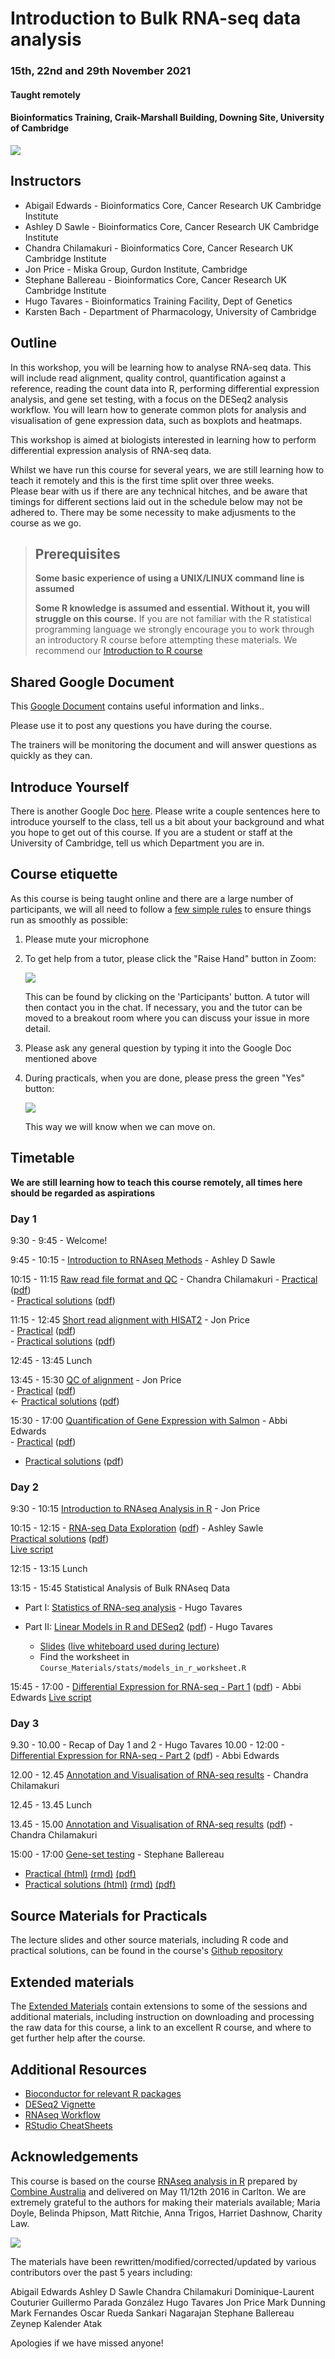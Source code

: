 # Introduction to Bulk RNA-seq data analysis 
### 15th, 22nd and 29th November 2021
#### Taught remotely
#### Bioinformatics Training, Craik-Marshall Building, Downing Site, University of Cambridge

![](Bulk_RNAseq_Course_Base/images/CRUK_Cambridge_Major_Centre_logo.jpg)

## Instructors

* Abigail Edwards - Bioinformatics Core, Cancer Research UK Cambridge Institute
* Ashley D Sawle - Bioinformatics Core, Cancer Research UK Cambridge Institute
* Chandra Chilamakuri - Bioinformatics Core, Cancer Research UK Cambridge Institute
* Jon Price - Miska Group, Gurdon Institute, Cambridge
* Stephane Ballereau - Bioinformatics Core, Cancer Research UK Cambridge Institute
* Hugo Tavares - Bioinformatics Training Facility, Dept of Genetics
* Karsten Bach - Department of Pharmacology, University of Cambridge


## Outline

In this workshop, you will be learning how to analyse RNA-seq data. This will
include read alignment, quality control, quantification against a reference,
reading the count data into R, performing differential expression analysis, and
gene set testing, with a focus on the DESeq2 analysis workflow. You will learn
how to generate common plots for analysis and visualisation of gene expression
data, such as boxplots and heatmaps. 

This workshop is aimed at biologists interested in learning how to perform
differential expression analysis of RNA-seq data. 

Whilst we have run this course for several years, we are still learning how to
teach it remotely and this is the first time split over three weeks.  
Please bear with us if there are any technical hitches, and
be aware that timings for different sections laid out in the schedule below may
not be adhered to. There may be some necessity to make adjusments to the course
as we go.

> ## Prerequisites
>
> __**Some basic experience of using a UNIX/LINUX command line is assumed**__
> 
> __**Some R knowledge is assumed and essential. Without it, you
> will struggle on this course.**__ 
> If you are not familiar with the R statistical programming language we
> strongly encourage you to work through an introductory R course before
> attempting these materials.
> We recommend our [Introduction to R course](https://bioinformatics-core-shared-training.github.io/r-intro/)

## Shared Google Document

This 
<a href="" target="_blank">Google Document</a> contains useful information and links.. 

Please use it to post any questions you have during the course.

The trainers will be monitoring the document and will answer questions as quickly
as they can.

## Introduce Yourself

There is another Google Doc 
<a href="" target="_blank">here</a>. 
Please write a couple sentences here to introduce yourself to the class, tell
us a bit about your background and what you hope to get out of this course.  If
you are a student or staff at the University of Cambridge, tell us which
Department you are in.


## Course etiquette

As this course is being taught online and there are a large number of participants,
we will all need to follow a [few simple rules](https://docs.google.com/presentation/d/e/2PACX-1vQv9nTlsdRC9iZJU138tLL1jrwNoryp8P-FnXxb_ugOOWjbav4QHTLYLLZj2KK4kTO0_3x3VlzSdrUu/pub?start=false&loop=false&delayms=3000) to ensure things run as smoothly as possible:

1. Please mute your microphone

2. To get help from a tutor, please click the "Raise Hand" button in Zoom:

    ![](Bulk_RNAseq_Course_Base/images/raise_hand.png)
   
   This can be found by clicking on the 'Participants' button. A tutor will
   then contact you in the chat. If necessary, you and the tutor can be moved
   to a breakout room where you can discuss your issue in more detail.

3. Please ask any general question by typing it into the Google Doc mentioned above

4. During practicals, when you are done, please press the green "Yes" button: 
    
    ![](Bulk_RNAseq_Course_Base/images/yes_button.png)

   This way we will know when we can move on.

## Timetable

**We are still learning how to teach this course remotely, all times here should be
regarded as aspirations**

### Day 1

9:30 - 9:45 - Welcome! <!-- Abbi -->

9:45 - 10:15 - [Introduction to RNAseq 
Methods](Bulk_RNAseq_Course_Base/Markdowns/01_Introduction_to_RNAseq_Methods.html) - Ashley D Sawle

10:15 - 11:15 [Raw read file format and 
QC](Bulk_RNAseq_Course_Base/Markdowns/02_FastQC_introduction.html)  - Chandra Chilamakuri
    - [Practical](Bulk_RNAseq_Course_Base/Markdowns/02_FastQC_practical.html) ([pdf](Bulk_RNAseq_Course_Base/Markdowns/02_FastQC_practical.pdf))   
    - [Practical solutions](Bulk_RNAseq_Course_Base/Markdowns/02_FastQC_practical.Solutions.html) ([pdf](Bulk_RNAseq_Course_Base/Markdowns/02_FastQC_practical.Solutions.pdf))   

11:15 - 12:45 [Short read alignment with 
HISAT2](Bulk_RNAseq_Course_Base/Markdowns/03_Alignment_with_HISAT2_introduction.html) - Jon Price  
    - [Practical](Bulk_RNAseq_Course_Base/Markdowns/03_Alignment_with_HISAT2_practical.html)  ([pdf](Bulk_RNAseq_Course_Base/Markdowns/03_Alignment_with_HISAT2_practical.pdf))    
    - [Practical solutions](Bulk_RNAseq_Course_Base/Markdowns/03_Alignment_with_HISAT2_practical.Solutions.html) ([pdf](Bulk_RNAseq_Course_Base/Markdowns/03_Alignment_with_HISAT2_practical.Solutions.pdf))  

12:45 - 13:45 Lunch

13:45 - 15:30 [QC of alignment](Bulk_RNAseq_Course_Base/Markdowns/04_QC_of_aligned_reads_introduction.html) - Jon Price  
    - [Practical](Bulk_RNAseq_Course_Base/Markdowns/04_QC_of_aligned_reads_practical.html) ([pdf](Bulk_RNAseq_Course_Base/Markdowns/04_QC_of_aligned_reads_practical.pdf))  
    <- [Practical solutions](Bulk_RNAseq_Course_Base/Markdowns/04_QC_of_aligned_reads_practical.Solutions.html) ([pdf](Bulk_RNAseq_Course_Base/Markdowns/04_QC_of_aligned_reads_practical.Solutions.pdf)) 

15:30 - 17:00 [Quantification of Gene Expression with Salmon](Bulk_RNAseq_Course_Base/Markdowns/05_Quantification_with_Salmon_introduction.html) - Abbi Edwards  
    - [Practical](Bulk_RNAseq_Course_Base/Markdowns/05_Quantification_with_Salmon_practical.html)  ([pdf](Bulk_RNAseq_Course_Base/Markdowns/05_Quantification_with_Salmon_practical.pdf))  
   - [Practical solutions](Bulk_RNAseq_Course_Base/Markdowns/05_Quantification_with_Salmon_practical.Solutions.html) ([pdf](Bulk_RNAseq_Course_Base/Markdowns/05_Quantification_with_Salmon_practical.Solutions.pdf)) 

### Day 2

9:30 - 10:15  [Introduction to RNAseq Analysis in 
R](Bulk_RNAseq_Course_Base/Markdowns/06_Introduction_to_RNAseq_Analysis_in_R.html) - Jon Price  

10:15 - 12:15 - [RNA-seq 
Data Exploration](Bulk_RNAseq_Course_Base/Markdowns/07_Data_Exploration.html) ([pdf](Bulk_RNAseq_Course_Base/Markdowns/07_Data_Exploration.pdf)) - Ashley Sawle   
    [Practical solutions](Bulk_RNAseq_Course_Base/Markdowns/07_Data_Exploration.Solutions.html) ([pdf](Bulk_RNAseq_Course_Base/Markdowns/07_Data_Exploration.Solutions.pdf))   
    [Live script](live_scripts/Data_exploration.R)

12:15 - 13:15 Lunch

13:15 - 15:45 Statistical Analysis of Bulk RNAseq Data

- Part I: [Statistics of RNA-seq analysis](https://docs.google.com/presentation/d/1cQmJ41AC7Xw2kvt5xiJBIHU4uqJonjH0TNURUkzWZCQ/edit?usp=sharing) - Hugo Tavares

- Part II: [Linear Models in R and DESeq2](Bulk_RNAseq_Course_Base/Markdowns/09_Linear_Models.html) ([pdf](Bulk_RNAseq_Course_Base/Markdowns/09_Linear_Models.pdf)) - Hugo Tavares  
    - [Slides](https://docs.google.com/presentation/d/1FTP_gdOQ7sBQWZqTbkB97uUzZ57O9FTyVTgfQrqHPeg/edit?usp=sharing) ([live whiteboard used during lecture](https://jamboard.google.com/d/1lWsGcrH6uihB0A9OIIZ9P-DbdrS2oUOZPl2EdpcZGJM/edit?usp=sharing))
    - Find the worksheet in `Course_Materials/stats/models_in_r_worksheet.R`


15:45 - 17:00 - [Differential Expression for RNA-seq - Part 1](Bulk_RNAseq_Course_Base/Markdowns/10_DE_analysis_with_DESeq2_part1.html) 
([pdf](Bulk_RNAseq_Course_Base/Markdowns/10_DE_analysis_with_DESeq2_part1.pdf)) - Abbi Edwards
[Live script](live_scripts/DESeq2_liveScript_part1.R)

### Day 3

9.30 - 10.00 - Recap of Day 1 and 2 - Hugo Tavares
10.00 - 12:00 - [Differential Expression for RNA-seq - Part 2](Bulk_RNAseq_Course_Base/Markdowns/10_DE_analysis_with_DESeq2_part2.html) ([pdf](Bulk_RNAseq_Course_Base/Markdowns/10_DE_analysis_with_DESeq2_part2.pdf)) - Abbi Edwards   
     <!-- - [practical solutions](Markdowns/10_DE_analysis_with_DESeq2.Solutions.html) ([pdf](Markdowns/10_DE_analysis_with_DESeq2.Solutions.html))  -->
  
12.00 - 12.45 [Annotation and Visualisation of RNA-seq results](Bulk_RNAseq_Course_Base/Markdowns/11_Annotation_and_Visualisation.html) - Chandra Chilamakuri

12.45 - 13.45 Lunch

13.45 - 15.00 [Annotation and Visualisation of RNA-seq
results](Bulk_RNAseq_Course_Base/Markdowns/11_Annotation_and_Visualisation.html) ([pdf](Bulk_RNAseq_Course_Base/Markdowns/11_Annotation_and_Visualisation.pdf)) - Chandra Chilamakuri   
   <!-- - [practical solutions](Bulk_RNAseq_Course_Base/Markdowns/11_Annotation_and_Visualisation_Solutions.html) -->  
   
15:00 - 17:00 [Gene-set testing](Bulk_RNAseq_Course_Base/Markdowns/12_Gene_set_testing_introduction.html) - Stephane Ballereau    
   - [Practical (html)](Bulk_RNAseq_Course_Base/Markdowns/12_Gene_set_testing.html) [(rmd)](Bulk_RNAseq_Course_Base/Markdowns/12_Gene_set_testing.Rmd) [(pdf)](Bulk_RNAseq_Course_Base/Markdowns/12_Gene_set_testing.pdf)
   - [Practical solutions (html)](Bulk_RNAseq_Course_Base/Markdowns/12_Gene_set_testing.Solutions.html) [(rmd)](Bulk_RNAseq_Course_Base/Markdowns/12_Gene_set_testing.Solutions.Rmd) [(pdf)](Bulk_RNAseq_Course_Base/Markdowns/12_Gene_set_testing.Solutions.pdf)

<!-- Goodbye: Abbi -->

## Source Materials for Practicals

The lecture slides and other source materials, including R code and 
practical solutions, can be found in the course's [Github 
repository](https://github.com/bioinformatics-core-shared-training/Bulk_RNASeq_Course_Nov21)

## Extended materials

The [Extended Materials](Extended_index.md) contain extensions to some of the
sessions and additional materials, including instruction on downloading and
processing the raw data for this course, a link to an excellent R course, and
where to get further help after the course.

## Additional Resources

* [Bioconductor for relevant R packages](https://bioconductor.org/)
* [DESeq2 Vignette](https://bioconductor.org/packages/release/bioc/vignettes/DESeq2/inst/doc/DESeq2.html)  
* [RNAseq Workflow](http://master.bioconductor.org/packages/release/workflows/vignettes/rnaseqGene/inst/doc/rnaseqGene.html)  
* [RStudio CheatSheets](https://rstudio.com/resources/cheatsheets/)

## Acknowledgements

This course is based on the course [RNAseq analysis in
R](http://combine-australia.github.io/2016-05-11-RNAseq/) prepared by [Combine
Australia](https://combine.org.au/) and delivered on May 11/12th 2016 in
Carlton. We are extremely grateful to the authors for making their materials
available; Maria Doyle, Belinda Phipson, Matt Ritchie, Anna Trigos, Harriet
Dashnow, Charity Law.

![](Bulk_RNAseq_Course_Base/images/combine_banner_small.png)

The materials have been rewritten/modified/corrected/updated by various
contributors over the past 5 years including:

Abigail Edwards
Ashley D Sawle
Chandra Chilamakuri
Dominique-Laurent Couturier
Guillermo Parada González
Hugo Tavares
Jon Price
Mark Dunning
Mark Fernandes
Oscar Rueda
Sankari Nagarajan
Stephane Ballereau
Zeynep Kalender Atak

Apologies if we have missed anyone!
